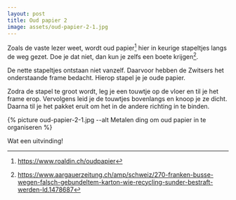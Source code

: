 ```yaml
---
layout: post
title: Oud papier 2
image: assets/oud-papier-2-1.jpg
---
```


Zoals de vaste lezer weet, wordt oud papier[^1] hier in keurige stapeltjes langs de weg gezet. Doe je dat niet, dan kun je zelfs een boete krijgen[^2].

De nette stapeltjes ontstaan niet vanzelf. Daarvoor hebben de Zwitsers het onderstaande frame bedacht. Hierop stapel je je oude papier.

Zodra de stapel te groot wordt, leg je een touwtje op de vloer en til je het frame erop. Vervolgens leid je de touwtjes bovenlangs en knoop je ze dicht. Daarna til je het pakket eruit om het in de andere richting in te binden.

{% picture oud-papier-2-1.jpg --alt Metalen ding om oud papier in te organiseren %}

Wat een uitvinding!

[^1]: <https://www.roaldin.ch/oudpapier>

[^2]: <https://www.aargauerzeitung.ch/amp/schweiz/270-franken-busse-wegen-falsch-gebundeltem-karton-wie-recycling-sunder-bestraft-werden-ld.1478687>
